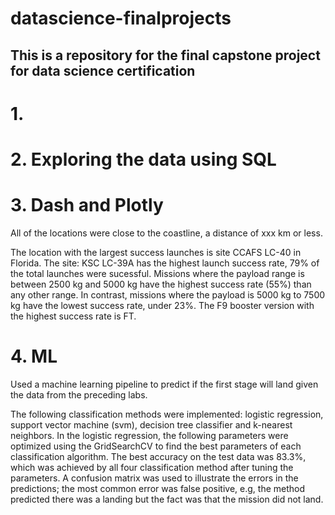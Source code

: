 # datascience-finalprojects

## This is a repository for the final capstone project for data science certification 

# 1. 
# 2. Exploring the data using SQL 
# 3. Dash and Plotly 
All of the locations were close to the coastline, a distance of xxx km or less. 

The location with the largest success launches is site CCAFS LC-40 in Florida. 
The site: KSC LC-39A has the highest launch success rate, 79% of the total launches were sucessful. 
Missions where the payload range is between 2500 kg and 5000 kg have the highest success rate (55%) than any other range. 
In contrast, missions where the payload is 5000 kg to 7500 kg have the lowest success rate, under 23%. 
The F9 booster version with the highest success rate is FT.  
# 4. ML 
Used a machine learning pipeline to predict if the first stage will land given the data from the preceding labs. 

The following classification methods were implemented: logistic regression, support vector machine (svm), decision tree classifier and k-nearest neighbors. 
In the logistic regression, the following parameters were optimized using the GridSearchCV to find the best parameters of each classification algorithm. 
The best accuracy on the test data was 83.3%, which was achieved by all four classification method after tuning the parameters. A confusion matrix was used to illustrate the errors in the predictions; the most common error was false positive, e.g, the method predicted there was a landing but the fact was that the mission did not land.




